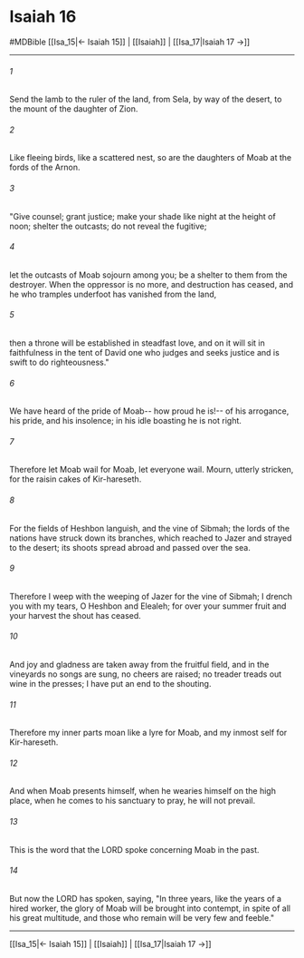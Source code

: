 # Isaiah 16
#MDBible
[[Isa_15|← Isaiah 15]] | [[Isaiah]] | [[Isa_17|Isaiah 17 →]]

***

###### 1 
Send the lamb to the ruler of the land, from Sela, by way of the desert, to the mount of the daughter of Zion. 

###### 2 
Like fleeing birds, like a scattered nest, so are the daughters of Moab at the fords of the Arnon. 

###### 3 
"Give counsel; grant justice; make your shade like night at the height of noon; shelter the outcasts; do not reveal the fugitive; 

###### 4 
let the outcasts of Moab sojourn among you; be a shelter to them from the destroyer. When the oppressor is no more, and destruction has ceased, and he who tramples underfoot has vanished from the land, 

###### 5 
then a throne will be established in steadfast love, and on it will sit in faithfulness in the tent of David one who judges and seeks justice and is swift to do righteousness." 

###### 6 
We have heard of the pride of Moab-- how proud he is!-- of his arrogance, his pride, and his insolence; in his idle boasting he is not right. 

###### 7 
Therefore let Moab wail for Moab, let everyone wail. Mourn, utterly stricken, for the raisin cakes of Kir-hareseth. 

###### 8 
For the fields of Heshbon languish, and the vine of Sibmah; the lords of the nations have struck down its branches, which reached to Jazer and strayed to the desert; its shoots spread abroad and passed over the sea. 

###### 9 
Therefore I weep with the weeping of Jazer for the vine of Sibmah; I drench you with my tears, O Heshbon and Elealeh; for over your summer fruit and your harvest the shout has ceased. 

###### 10 
And joy and gladness are taken away from the fruitful field, and in the vineyards no songs are sung, no cheers are raised; no treader treads out wine in the presses; I have put an end to the shouting. 

###### 11 
Therefore my inner parts moan like a lyre for Moab, and my inmost self for Kir-hareseth. 

###### 12 
And when Moab presents himself, when he wearies himself on the high place, when he comes to his sanctuary to pray, he will not prevail. 

###### 13 
This is the word that the LORD spoke concerning Moab in the past. 

###### 14 
But now the LORD has spoken, saying, "In three years, like the years of a hired worker, the glory of Moab will be brought into contempt, in spite of all his great multitude, and those who remain will be very few and feeble." 

***

[[Isa_15|← Isaiah 15]] | [[Isaiah]] | [[Isa_17|Isaiah 17 →]]
